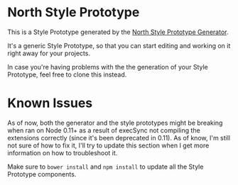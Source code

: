 North Style Prototype
=====================
This is a Style Prototype generated by the [North Style Prototype Generator](https://github.com/north/generator-Style-Prototype).

It's a generic Style Prototype, so that you can start editing and working on it right away for your projects.

In case you're having problems with the the generation of your Style Prototype, feel free to clone this instead.

Known Issues
============
As of now, both the generator and the style prototypes might be breaking when ran on Node 0.11+ as a result of execSync not compiling the extensions correctly (since it's been deprecated in 0.11). As of know, I'm still not sure of how to fix it, I'll try to update this section when I get more information on how to troubleshoot it.

Make sure to `bower install` and `npm install` to update all the Style Prototype components.
